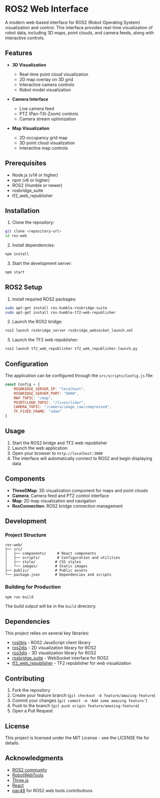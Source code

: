 # ROS2 Web Interface

A modern web-based interface for ROS2 (Robot Operating System) visualization and control. This interface provides real-time visualization of robot data, including 3D maps, point clouds, and camera feeds, along with interactive controls.

## Features

- **3D Visualization**
  - Real-time point cloud visualization
  - 2D map overlay on 3D grid
  - Interactive camera controls
  - Robot model visualization

- **Camera Interface**
  - Live camera feed
  - PTZ (Pan-Tilt-Zoom) controls
  - Camera stream optimization

- **Map Visualization**
  - 2D occupancy grid map
  - 3D point cloud visualization
  - Interactive map controls

## Prerequisites

- Node.js (v14 or higher)
- npm (v6 or higher)
- ROS2 (Humble or newer)
- rosbridge_suite
- tf2_web_republisher

## Installation

1. Clone the repository:
```bash
git clone <repository-url>
cd ros-web
```

2. Install dependencies:
```bash
npm install
```

3. Start the development server:
```bash
npm start
```

## ROS2 Setup

1. Install required ROS2 packages:
```bash
sudo apt-get install ros-humble-rosbridge-suite
sudo apt-get install ros-humble-tf2-web-republisher
```

2. Launch the ROS2 bridge:
```bash
ros2 launch rosbridge_server rosbridge_websocket_launch.xml
```

3. Launch the TF2 web republisher:
```bash
ros2 launch tf2_web_republisher tf2_web_republisher.launch.py
```

## Configuration

The application can be configured through the `src/scripts/Config.js` file:

```javascript
const Config = {
    ROSBRIDGE_SERVER_IP: "localhost",
    ROSBRIDGE_SERVER_PORT: "9090",
    MAP_TOPIC: "/map",
    POINTCLOUD_TOPIC: "/livox/lidar",
    CAMERA_TOPIC: "/camera/image_raw/compressed",
    TF_FIXED_FRAME: "odom"
}
```

## Usage

1. Start the ROS2 bridge and TF2 web republisher
2. Launch the web application
3. Open your browser to `http://localhost:3000`
4. The interface will automatically connect to ROS2 and begin displaying data

## Components

- **ThreeDMap**: 3D visualization component for maps and point clouds
- **Camera**: Camera feed and PTZ control interface
- **Map**: 2D map visualization and navigation
- **RosConnection**: ROS2 bridge connection management

## Development

### Project Structure
```
ros-web/
├── src/
│   ├── components/     # React components
│   ├── scripts/        # Configuration and utilities
│   ├── style/         # CSS styles
│   └── images/        # Static images
├── public/            # Public assets
└── package.json       # Dependencies and scripts
```

### Building for Production

```bash
npm run build
```

The build output will be in the `build` directory.

## Dependencies

This project relies on several key libraries:

- [roslibjs](https://github.com/pac48/roslibjs) - ROS2 JavaScript client library
- [ros2djs](https://github.com/Neoplanetz/ros2djs-ros2) - 2D visualization library for ROS2
- [ros3djs](https://github.com/RobotWebTools/ros3djs) - 3D visualization library for ROS2
- [rosbridge_suite](https://github.com/RobotWebTools/rosbridge_suite) - WebSocket interface for ROS2
- [tf2_web_republisher](https://github.com/pac48/tf2_web_republisher) - TF2 republisher for web visualization

## Contributing

1. Fork the repository
2. Create your feature branch (`git checkout -b feature/amazing-feature`)
3. Commit your changes (`git commit -m 'Add some amazing feature'`)
4. Push to the branch (`git push origin feature/amazing-feature`)
5. Open a Pull Request

## License

This project is licensed under the MIT License - see the LICENSE file for details.

## Acknowledgments

- [ROS2 community](https://docs.ros.org/)
- [RobotWebTools](https://github.com/RobotWebTools)
- [Three.js](https://threejs.org/)
- [React](https://reactjs.org/)
- [pac48](https://github.com/pac48) for ROS2 web tools contributions
